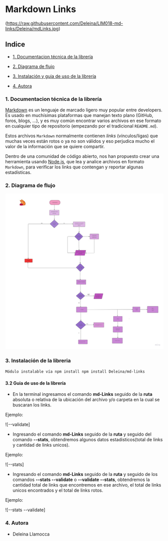 # Markdown Links

(https://raw.githubusercontent.com/Deleina/LIM018-md-links/Deleina/mdLinks.jpg)


## Indice

- [1. Documentacion técnica de la librería](#1-resumen-del-proyecto)

- [2. Diagrama de flujo](#2-diagramas-de-flujo)

- [3. Instalación y guia de uso de la librería](#3-instalación-y-guia-de-uso-de-la-librería)

- [4. Autora](#5-Autora)



 ### 1. Documentacion técnica de la librería

[Markdown](https://es.wikipedia.org/wiki/Markdown) es un lenguaje de marcado
ligero muy popular entre developers. Es usado en muchísimas plataformas que
manejan texto plano (GitHub, foros, blogs, ...), y es muy común
encontrar varios archivos en ese formato en cualquier tipo de repositorio
(empezando por el tradicional `README.md`).

Estos archivos `Markdown` normalmente contienen _links_ (vínculos/ligas) que
muchas veces están rotos o ya no son válidos y eso perjudica mucho el valor de
la información que se quiere compartir.

Dentro de una comunidad de código abierto, nos han propuesto crear una
herramienta usando [Node.js](https://nodejs.org/), que lea y analice archivos
en formato `Markdown`, para verificar los links que contengan y reportar
algunas estadísticas.


### 2. Diagrama de flujo

![Diagrama](https://raw.githubusercontent.com/Deleina/LIM018-md-links/main/driagrama.jpg)


### 3. Instalación de la libreria

```sh
Módulo instalable vía npm install npm install Deleina/md-links
```

#### 3.2 Guia de uso de la librería

- En la terminal ingresamos el comando **md-Links** seguido de la **ruta** absoluta o relativa de la ubicación del archivo y/o carpeta en la cual se buscaran los links.

Ejemplo:

 ![--validate]

 - Ingresando el comando **md-Links** seguido de la **ruta** y seguido del comando **--stats**, obtendremos algunos datos estadisticos(total de links y cantidad de links unicos).

  Ejemplo:
  
  ![--stats]

  - Ingresando el comando **md-Links** seguido de la **ruta** y seguido de los comandos **--stats --validate** o **--validate --stats**, obtendremos la cantidad total de links que encontremos en ese archivo, el total de links unicos encontrados y el total de links rotos.

  Ejemplo:

  ![--stats --validate]


  ### 4. Autora

- Deleina Llamocca 